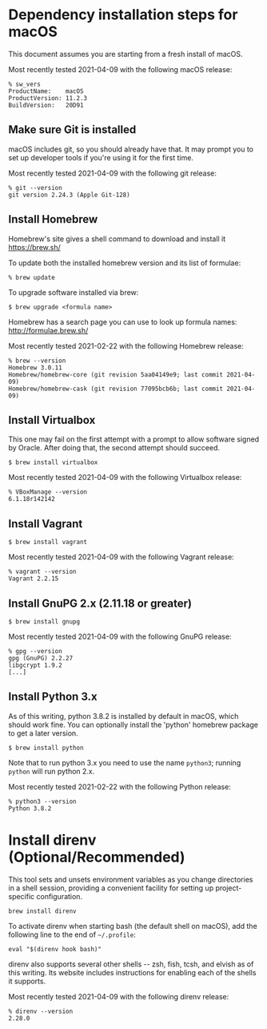 # Dependency installation steps for macOS

This document assumes you are starting from a fresh install of macOS.

Most recently tested 2021-04-09 with the following macOS release:

```
% sw_vers
ProductName:	macOS
ProductVersion:	11.2.3
BuildVersion:	20D91
```



## Make sure Git is installed

macOS includes git, so you should already have that. It may prompt you to set up developer tools if
you're using it for the first time.

Most recently tested 2021-04-09 with the following git release:

```
% git --version
git version 2.24.3 (Apple Git-128)
```



## Install Homebrew

Homebrew's site gives a shell command to download and install it
https://brew.sh/

To update both the installed homebrew version and its list of formulae:

```
% brew update
```

To upgrade software installed via brew:

```
$ brew upgrade <formula name>
```

Homebrew has a search page you can use to look up formula names: http://formulae.brew.sh/

Most recently tested 2021-02-22 with the following Homebrew release:

```
% brew --version
Homebrew 3.0.11
Homebrew/homebrew-core (git revision 5aa04149e9; last commit 2021-04-09)
Homebrew/homebrew-cask (git revision 77095bcb6b; last commit 2021-04-09)
```



## Install Virtualbox

This one may fail on the first attempt with a prompt to allow software signed by Oracle. After doing
that, the second attempt should succeed.

```
$ brew install virtualbox
```

Most recently tested 2021-04-09 with the following Virtualbox release:

```
% VBoxManage --version
6.1.18r142142
```



## Install Vagrant

```
$ brew install vagrant
```

Most recently tested 2021-04-09 with the following Vagrant release:

```
% vagrant --version
Vagrant 2.2.15
```



## Install GnuPG 2.x (2.11.18 or greater)

```
$ brew install gnupg
```

Most recently tested 2021-04-09 with the following GnuPG release:

```
% gpg --version
gpg (GnuPG) 2.2.27
libgcrypt 1.9.2
[...]
```



## Install Python 3.x

As of this writing, python 3.8.2 is installed by default in macOS, which should work fine. You can
optionally install the 'python' homebrew package to get a later version.

```
$ brew install python
```

Note that to run python 3.x you need to use the name `python3`; running `python` will run python
2.x.

Most recently tested 2021-02-22 with the following Python release:

```
% python3 --version
Python 3.8.2
```



# Install direnv (Optional/Recommended)

This tool sets and unsets environment variables as you change directories in a shell session,
providing a convenient facility for setting up project-specific configuration.

```
brew install direnv
```

To activate direnv when starting bash (the default shell on macOS), add the following line to the
end of `~/.profile`:

```
eval "$(direnv hook bash)"
```

direnv also supports several other shells -- zsh, fish, tcsh, and elvish as of this writing. Its
website includes instructions for enabling each of the shells it supports.

Most recently tested 2021-04-09 with the following direnv release:

```
% direnv --version
2.28.0
```
